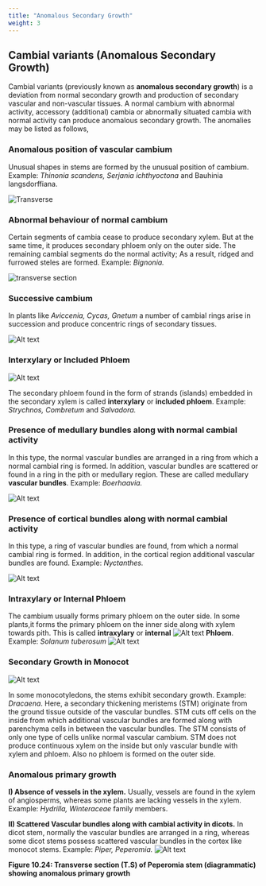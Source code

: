 ```yaml
---
title: "Anomalous Secondary Growth"
weight: 3
---
```



## Cambial variants (Anomalous Secondary Growth)

Cambial variants (previously known as **anomalous secondary growth**) is a deviation from normal secondary growth and production of secondary vascular and non-vascular tissues. A normal cambium with abnormal activity, accessory (additional) cambia or abnormally situated cambia with normal activity can produce anomalous secondary growth. The anomalies may be listed as follows,

### Anomalous position of vascular cambium

Unusual shapes in stems are formed by the unusual position of cambium. Example: _Thinonia scandens, Serjania ichthyoctona_ and Bauhinia langsdorffiana.

![Transverse](transverse.png)

### Abnormal behaviour of normal cambium

Certain segments of cambia cease to produce secondary xylem. But at the same time, it produces secondary phloem only on the outer side. The remaining cambial segments do the normal activity; As a result, ridged and furrowed steles are formed. Example: _Bignonia._

![transverse section](transversesection.png)

### Successive cambium

In plants like _Aviccenia, Cycas, Gnetum_ a number of cambial rings arise in succession and produce concentric rings of secondary tissues.

![Alt text](ts.png)

### Interxylary or Included Phloem

![Alt text](tss.png)

The secondary phloem found in the form of strands (islands) embedded in the secondary xylem is called **interxylary** or **included phloem**. Example: _Strychnos, Combretum_ and _Salvadora._

### Presence of medullary bundles along with normal cambial activity

In this type, the normal vascular bundles are arranged in a ring from which a normal cambial ring is formed. In addition, vascular bundles are scattered or found in a ring in the pith or medullary region. These are called medullary **vascular bundles**. Example: _Boerhaavia._

![Alt text](tsst.png)

### Presence of cortical bundles along with normal cambial activity

In this type, a ring of vascular bundles are found, from which a normal cambial ring is formed. In addition, in the cortical region additional vascular bundles are found. Example: _Nyctanthes._

![Alt text](tstp.png)

### Intraxylary or Internal Phloem

The cambium usually forms primary phloem on the outer side. In some plants,it forms the primary phloem on the inner side along with xylem towards pith. This is called **intraxylary** or **internal**
![Alt text](qr1.png)
**Phloem**. Example: _Solanum tuberosum_
![Alt text](tsstp.png)

### Secondary Growth in Monocot

![Alt text](tsds.png)

In some monocotyledons, the stems exhibit secondary growth. Example: _Dracaena_. Here, a secondary thickening meristems (STM) originate from the ground tissue outside of the vascular bundles. STM cuts off cells on the inside from which additional vascular bundles are formed along with parenchyma cells in between the vascular bundles. The STM consists of only one type of cells unlike normal vascular cambium. STM does not produce continuous xylem on the inside but only vascular bundle with xylem and phloem. Also no phloem is formed on the outer side.

### Anomalous primary growth

**I) Absence of vessels in the xylem.**
Usually, vessels are found in the xylem of angiosperms, whereas some plants are lacking vessels in the xylem. Example: _Hydrilla, Winteraceae_ family members.

**II) Scattered Vascular bundles along with cambial activity in dicots.**
In dicot stem, normally the vascular bundles are arranged in a ring, whereas some dicot stems possess scattered vascular bundles in the cortex like monocot stems. Example: _Piper, Peperomia._
![Alt text](10.22.png)

**Figure 10.24: Transverse section (T.S) of
Peperomia stem (diagrammatic) showing
anomalous primary growth**

